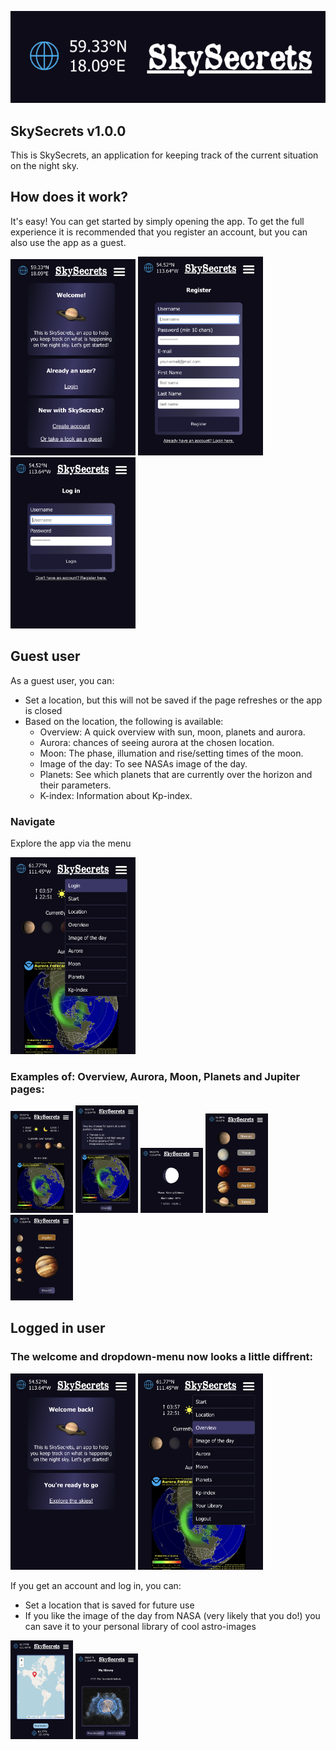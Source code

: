 ![header](./img/SkySecrets-header.png)

## SkySecrets v1.0.0

This is SkySecrets, an application for keeping track of the current situation on the night sky. 

## How does it work?

It's easy! You can get started by simply opening the app. To get the full experience it is recommended that you register an account, but you can also use the app as a guest.

<img src="./img/demo-welcome.png" width="200px" />
<img src="./img/demo-register.png" width="200px" />
<img src="./img/demo-login.png" width="200px" />

## Guest user
As a guest user, you can:
- Set a location, but this will not be saved if the page refreshes or the app is closed
- Based on the location, the following is available:
  - Overview: A quick overview with sun, moon, planets and aurora.
  - Aurora: chances of seeing aurora at the chosen location.
  - Moon: The phase, illumation and rise/setting times of the moon.
  - Image of the day: To see NASAs image of the day.
  - Planets: See which planets that are currently over the horizon and their parameters.
  - K-index: Information about Kp-index.

### Navigate
Explore the app via the menu

<img src="./img/demo-menu-logged-out.png" width="200px" />

### Examples of: Overview, Aurora, Moon, Planets and Jupiter pages:

<img src="./img/demo-overview.png" width="100px" />
<img src="./img/demo-aurora-no-chances.png" width="100px" />
<img src="./img/demo-moon.png" width="100px" />
<img src="./img/demo-planets.png" width="100px" />
<img src="./img/demo-juppe.png" width="100px" />

## Logged in user
### The welcome and dropdown-menu now looks a little diffrent:

<img src="./img/demo-welcome-user.png" width="200px" />
<img src="./img/demo-menu.png" width="200px" />

If you get an account and log in, you can:
- Set a location that is saved for future use
- If you like the image of the day from NASA (very likely that you do!) you can save it to your personal library of cool astro-images 

<img src="./img/demo-location.png" width="100px" />
<img src="./img/demo-library.png" width="100px" />
